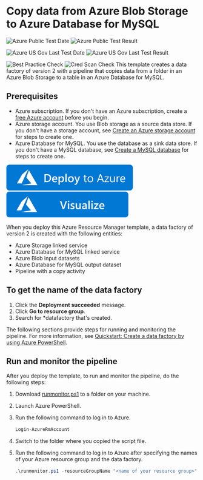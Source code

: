 # Copy data from Azure Blob Storage to Azure Database for MySQL

![Azure Public Test Date](https://azurequickstartsservice.blob.core.windows.net/badges/101-data-factory-v2-blob-to-mysql-copy/PublicLastTestDate.svg)
![Azure Public Test Result](https://azurequickstartsservice.blob.core.windows.net/badges/101-data-factory-v2-blob-to-mysql-copy/PublicDeployment.svg)

![Azure US Gov Last Test Date](https://azurequickstartsservice.blob.core.windows.net/badges/101-data-factory-v2-blob-to-mysql-copy/FairfaxLastTestDate.svg)
![Azure US Gov Last Test Result](https://azurequickstartsservice.blob.core.windows.net/badges/101-data-factory-v2-blob-to-mysql-copy/FairfaxDeployment.svg)

![Best Practice Check](https://azurequickstartsservice.blob.core.windows.net/badges/101-data-factory-v2-blob-to-mysql-copy/BestPracticeResult.svg)
![Cred Scan Check](https://azurequickstartsservice.blob.core.windows.net/badges/101-data-factory-v2-blob-to-mysql-copy/CredScanResult.svg)
This template creates a data factory of version 2 with a pipeline that copies data from a folder in an Azure Blob Storage to a table in an Azure Database for MySQL. 

## Prerequisites ##

* Azure subscription. If you don't have an Azure subscription, create a [free Azure account](https://azure.microsoft.com/free/) before you begin.
* Azure storage account. You use Blob storage as a source data store. If you don't have a storage account, see [Create an Azure storage account](https://docs.microsoft.com/en-us/azure/storage/common/storage-quickstart-create-account) for steps to create one.
* Azure Database for MySQL. You use the database as a sink data store. If you don't have a MySQL database, see [Create a MySQL database](https://docs.microsoft.com/en-us/azure/mysql/quickstart-create-server-database-portal) for steps to create one.

[![Deploy To Azure](https://raw.githubusercontent.com/Azure/azure-quickstart-templates/master/1-CONTRIBUTION-GUIDE/images/deploytoazure.svg?sanitize=true)]("https://portal.azure.com/#create/Microsoft.Template/uri/https%3A%2F%2Fraw.githubusercontent.com%2FAzure%2Fazure-quickstart-templates%2Fmaster%2F101-data-factory-v2-blob-to-mysql-copy%2Fazuredeploy.json")  [![Visualize](https://raw.githubusercontent.com/Azure/azure-quickstart-templates/master/1-CONTRIBUTION-GUIDE/images/visualizebutton.svg?sanitize=true)]("http://armviz.io/#/?load=https%3A%2F%2Fraw.githubusercontent.com%2FAzure%2Fazure-quickstart-templates%2Fmaster%2F101-data-factory-v2-blob-to-mysql-copy%2Fazuredeploy.json")

When you deploy this Azure Resource Manager template, a data factory of version 2 is created with the following entities: 

- Azure Storage linked service
- Azure Database for MySQL linked service
- Azure Blob input datasets
- Azure Database for MySQL output dataset
- Pipeline with a copy activity

## To get the name of the data factory
1. Click the **Deployment succeeded** message.
2. Click **Go to resource group**.
3. Search for *datafactory that's created. 

The following sections provide steps for running and monitoring the pipeline. For more information, see [Quickstart: Create a data factory by using Azure PowerShell](https://docs.microsoft.com/azure/data-factory/quickstart-create-data-factory-powershell).

## Run and monitor the pipeline
After you deploy the template, to run and monitor the pipeline, do the following steps: 

1. Download [runmonitor.ps1](https://github.com/Azure/azure-quickstart-templates/tree/master/101-data-factory-v2-blob-to-mysql-copy/scripts) to a folder on your machine.
2. Launch Azure PowerShell.
3.  Run the following command to log in to Azure. 

	```powershell
	Login-AzureRmAccount
	```
4. Switch to the folder where you copied the script file. 
5. Run the following command to log in to Azure after specifying the names of your Azure resource group and the data factory. 

	```powershell
	.\runmonitor.ps1 -resourceGroupName "<name of your resource group>" -DataFactoryName "<name of your data factory>"
	```



